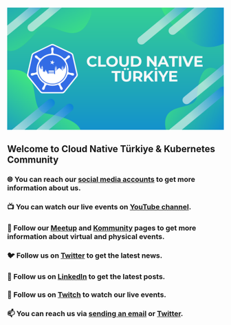 ![cloudnativetr](https://raw.githubusercontent.com/cloudnativetr/.github/main/cloud_native_tr.png)

<div align="left">

## Welcome to Cloud Native Türkiye & Kubernetes Community

### 🌐 You can reach our [social media accounts](https://linktr.ee/cloudnative) to get more information about us.

### 📺 You can watch our live events on [YouTube channel](https://www.youtube.com/channel/UCnCjRoEqnXSXuOWXlMmVzdA).

### 📅 Follow our [Meetup](https://www.meetup.com/tr-TR/cloud-native-turkiye-kubernetes/) and [Kommunity](https://kommunity.com/cloud-native-turkiye-kubernetes/) pages to get more information about virtual and physical events.

### 🐦 Follow us on [Twitter](https://twitter.com/cloudnativetr) to get the latest news.

### 💼 Follow us on [LinkedIn](https://www.linkedin.com/company/cloudnativetr) to get the latest posts.

### 🎥 Follow us on [Twitch](https://www.twitch.tv/cloudnativetr) to watch our live events.

### 📫 You can reach us via [sending an email](mailto:cloudnativetr@gmail.com) or [Twitter](https://twitter.com/cloudnativetr).

</div>
